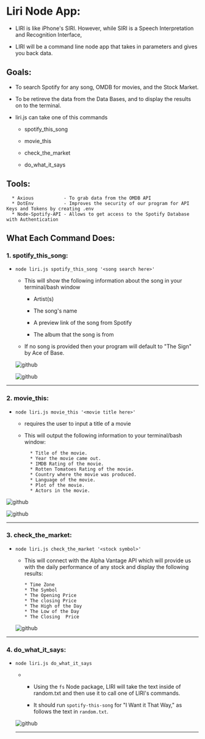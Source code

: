 # Liri Node App:

* LIRI is like iPhone's SIRI. However, while SIRI is a Speech Interpretation and Recognition Interface, 

* LIRI will be a command line node app that takes in parameters and gives you back data.

## Goals:

* To search Spotify for any song, OMDB for movies, and the Stock Market.

* To be retireve the data from the Data Bases, and to display the results on to the terminal.

* liri.js can take one of this commands 

  * spotify_this_song

  * movie_this

  * check_the_market

  * do_what_it_says

## Tools:

  ```
    * Axious           - To grab data from the OMDB API
    * DotEnv           - Improves the security of our program for API Keys and Tokens by creating .env
    * Node-Spotify-API - Allows to get access to the Spotify Database with Authentication

  ```

## What Each Command Does:

### 1. spotify_this_song:

* `node liri.js spotify_this_song '<song search here>'`

  * This will show the following information about the song in your terminal/bash window

    * Artist(s)

    * The song's name

    * A preview link of the song from Spotify

    * The album that the song is from

  * If no song is provided then your program will default to "The Sign" by Ace of Base.

  ![github](https://github.com/joseluissaboya/liri-node-app/blob/master/GIFs/spotify-this-song-default-val.gif)

  ![github](https://github.com/joseluissaboya/liri-node-app/blob/master/GIFs/spotify-this-song-any-song.gif)
- - -
### 2. movie_this: 

* `node liri.js movie_this '<movie title here>'`

  * requires the user to input a title of a movie

  * This will output the following information to your terminal/bash window:

    ```
      * Title of the movie.
      * Year the movie came out.
      * IMDB Rating of the movie.
      * Rotten Tomatoes Rating of the movie.
      * Country where the movie was produced.
      * Language of the movie.
      * Plot of the movie.
      * Actors in the movie.

    ```

![github](https://github.com/joseluissaboya/liri-node-app/blob/master/GIFs/movie-this-default-value.gif)

![github](https://github.com/joseluissaboya/liri-node-app/blob/master/GIFs/movie-this-any-movie.gif)
- - -
### 3. check_the_market:

* `node liri.js check_the_market '<stock symbol>'`

  * This will connect with the Alpha Vantage API which will provide us with the daily performance of any stock and display the following results:

      ```
      * Time Zone
      * The Symbol
      * The Opening Price
      * The closing Price
      * The High of the Day
      * The Low of the Day
      * The Closing  Price

    ```

  ![github](https://github.com/joseluissaboya/liri-node-app/blob/master/GIFs/check-the-market.gif)
- - -
### 4. do_what_it_says:

* `node liri.js do_what_it_says`

  * * Using the `fs` Node package, LIRI will take the text inside of random.txt and then use it to call one of LIRI's commands.

     * It should run `spotify-this-song` for "I Want it That Way," as follows the text in `random.txt`.

  ![github](https://github.com/joseluissaboya/liri-node-app/blob/master/GIFs/read-file-do-task.gif)
  - - -